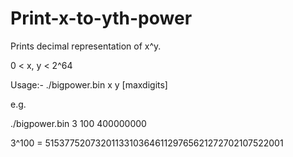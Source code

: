 # Print-x-to-yth-power
Prints decimal representation of x^y.

0 < x, y < 2^64

Usage:- ./bigpower.bin x y [maxdigits]

e.g.

./bigpower.bin 3 100 400000000

3^100 = 515377520732011331036461129765621272702107522001

